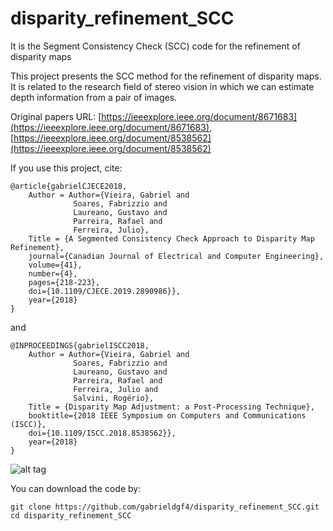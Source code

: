 # disparity_refinement_SCC
It is the Segment Consistency Check (SCC) code for the refinement of disparity maps

This project presents the SCC method for the refinement of disparity maps. It is related to the research field of stereo vision in which we can estimate depth information from a pair of images.

Original papers URL: [https://ieeexplore.ieee.org/document/8671683](https://ieeexplore.ieee.org/document/8671683), 
                     [https://ieeexplore.ieee.org/document/8538562](https://ieeexplore.ieee.org/document/8538562)

If you use this project, cite:

    @article{gabrielCJECE2018,
        Author = Author={Vieira, Gabriel and 
                  Soares, Fabrizzio and
                  Laureano, Gustavo and 
                  Parreira, Rafael and 
                  Ferreira, Julio},
        Title = {A Segmented Consistency Check Approach to Disparity Map Refinement},
        journal={Canadian Journal of Electrical and Computer Engineering},
        volume={41},
        number={4},
        pages={218-223},
        doi={10.1109/CJECE.2019.2890986}},
        year={2018}
    }
    
and

    @INPROCEEDINGS{gabrielISCC2018,
        Author = Author={Vieira, Gabriel and 
                  Soares, Fabrizzio and
                  Laureano, Gustavo and 
                  Parreira, Rafael and 
                  Ferreira, Julio and 
                  Salvini, Rogério},
        Title = {Disparity Map Adjustment: a Post-Processing Technique},
        booktitle={2018 IEEE Symposium on Computers and Communications (ISCC)}, 
        doi={10.1109/ISCC.2018.8538562}},
        year={2018}
    }

![alt tag](https://user-images.githubusercontent.com/63321757/131569537-012c8a07-b334-403e-86f8-b1e84a68efda.png)

You can download the code by:

    git clone https://github.com/gabrieldgf4/disparity_refinement_SCC.git
    cd disparity_refinement_SCC

